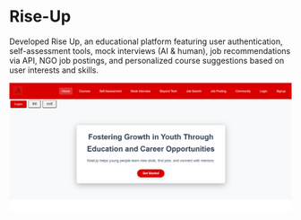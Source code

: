 # Rise-Up

Developed Rise Up, an educational platform featuring user authentication, self-assessment tools, mock interviews
(AI & human), job recommendations via API, NGO job postings, and personalized course suggestions based on
user interests and skills.

![Alt text](home.png)


